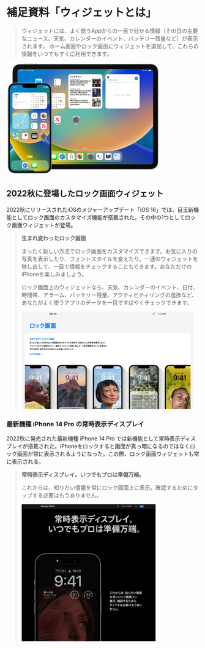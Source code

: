 補足資料「ウィジェットとは」
========================
> ウィジェットには、よく使うAppからの一目で分かる情報（その日の主要なニュース、天気、カレンダーのイベント、バッテリー残量など）が表示されます。 ホーム画面やロック画面にウィジェットを追加して、これらの情報をいつでもすぐに利用できます。

<img src="widget800w.png" width="400">

2022秋に登場したロック画面ウィジェット
---------------------------------
2022秋にリリースされたiOSのメジャーアップデート「iOS 16」では、目玉新機能としてロック画面のカスタマイズ機能が搭載された。その中の1つとしてロック画面ウィジェットが登場。

> __生まれ変わったロック画面__
>
> まったく新しい方法でロック画面をカスタマイズできます。お気に入りの写真を表示したり、フォントスタイルを変えたり。一連のウィジェットを映し出して、一目で情報をチェックすることもできます。あなただけのiPhoneを楽しみましょう。
>
> ロック画面上のウィジェットなら、天気、カレンダーのイベント、日付、時間帯、アラーム、バッテリー残量、アクティビティリングの進捗など、あなたがよく使うアプリのデータを一目ですばやくチェックできます。
>
> <img src="ios16_lockscreen.png" width="450">

### 最新機種 iPhone 14 Pro の常時表示ディスプレイ
2022秋に発売された最新機種 iPhone 14 Pro では新機能として常時表示ディスプレイが搭載された。iPhoneをロックすると画面が真っ暗になるのではなくロック画面が常に表示されるようになった。この際、ロック画面ウィジェットも常に表示される。

> __常時表示ディスプレイ。いつでもプロは準備万端。__
>
> これからは、知りたい情報を常にロック画面上に表示。確認するためにタップする必要はもうありません。
>
> <img src="iphone14pro_alwaysondisplay.png" width="350">
